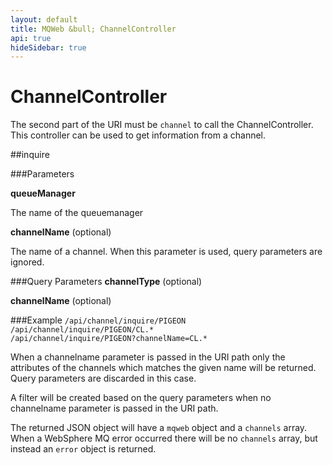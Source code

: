 ```yaml
---
layout: default
title: MQWeb &bull; ChannelController
api: true
hideSidebar: true
---
```

ChannelController
=================

The second part of the URI must be `channel` to call the ChannelController.
This controller can be used to get information from a channel.

##inquire

###Parameters

**queueManager**

The name of the queuemanager

**channelName** (optional)
  
The name of a channel. When this parameter is used, query parameters are ignored.

###Query Parameters
**channelType** (optional)

**channelName** (optional)

###Example
`/api/channel/inquire/PIGEON`  
`/api/channel/inquire/PIGEON/CL.*`  
`/api/channel/inquire/PIGEON?channelName=CL.*`

<div style="clear:both"> </div>

When a channelname parameter is passed in the URI path only the attributes of the
channels which matches the given name will be returned. Query parameters are
discarded in this case.

A filter will be created based on the query parameters when no channelname 
parameter is passed in the URI path.

The returned JSON object will have a `mqweb` object and a `channels` array. 
When a WebSphere MQ error occurred there will be no `channels` array, but instead 
an `error` object is returned.
